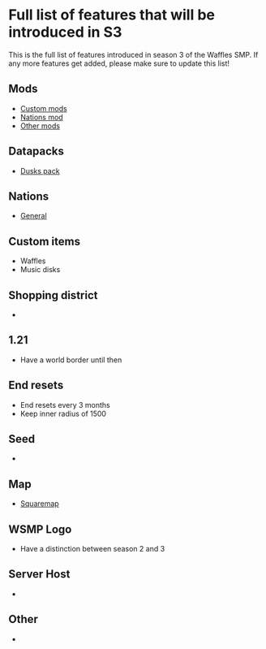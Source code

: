 # Full list of features that will be introduced in S3

This is the full list of features introduced in season 3 of the Waffles SMP.  If any more features get added, please make sure to update this list!

## Mods
- [Custom mods](./custom_mods.md)
- [Nations mod](./nations_mod_requirements.md)
- [Other mods](./mod_list.md)

## Datapacks
- [Dusks pack](./dusks_datapack.md)

## Nations
- [General](./nations_system.md)

## Custom items
- Waffles
- Music disks

## Shopping district
- 

## 1.21
- Have a world border until then

## End resets
- End resets every 3 months
- Keep inner radius of 1500

## Seed
- 

## Map
- [Squaremap](https://modrinth.com/plugin/squaremap)

## WSMP Logo
- Have a distinction between season 2 and 3

## Server Host
- 

## Other
- 
